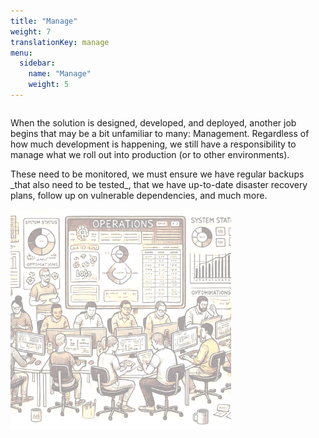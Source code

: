 ```yaml
---
title: "Manage"
weight: 7
translationKey: manage
menu:
  sidebar:
    name: "Manage"
    weight: 5
---
```


<div class="row category-intro">
    <div class="column">
        <p>
            When the solution is designed, developed, and deployed, another job begins that may be a bit unfamiliar to many: Management. Regardless of how much development is happening, we still have a responsibility to manage what we roll out into production (or to other environments).
        </p>
        <p>
            These need to be monitored, we must ensure we have regular backups _that also need to be tested_, that we have up-to-date disaster recovery plans, follow up on vulnerable dependencies, and much more.
        </p>
    </div>
    <div class="column">
        <img src="./p_ops.png" width="70%"/>
    </div>
</div>
